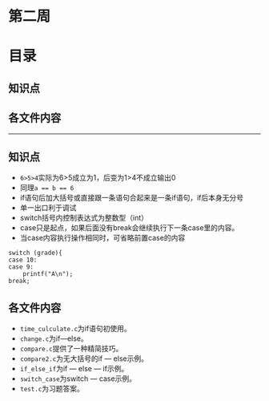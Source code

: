# 第二周
# 目录
## 知识点
## 各文件内容
- - - -
## 知识点
* `6>5>4`实际为6>5成立为1，后变为1>4不成立输出0
* 同理`a == b == 6`
* if语句后加大括号或直接跟一条语句合起来是一条if语句，if后本身无分号
* 单一出口利于调试
* switch括号内控制表达式为整数型（int）
* case只是起点，如果后面没有break会继续执行下一条case里的内容。
* 当case内容执行操作相同时，可省略前置case的内容
```
switch (grade){
case 10:
case 9:
	printf("A\n");
break;
```
## 各文件内容
* `time_culculate.c`为if语句初使用。
* `change.c`为if—else。
* `compare.c`提供了一种精简技巧。
* `compare2.c`为无大括号的if — else示例。
* `if_else_if`为if — else — if示例。
* `switch_case`为switch — case示例。
*  `test.c`为习题答案。